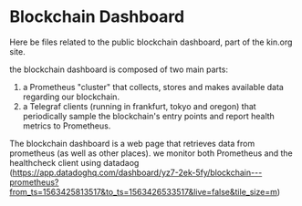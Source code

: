 # Blockchain Dashboard

Here be files related to the public blockchain dashboard, part of the kin.org site. 

the blockchain dashboard is composed of two main parts:

1. a Prometheus "cluster" that collects, stores and makes available data regarding our blockchain.
2. a Telegraf clients (running in frankfurt, tokyo and oregon) that periodically sample the blockchain's entry points and report health metrics to Prometheus.

The blockchain dashboard is a web page that retrieves data from prometheus (as well as other places).
we monitor both Prometheus and the healthcheck client using datadaog (https://app.datadoghq.com/dashboard/yz7-2ek-5fy/blockchain---prometheus?from_ts=1563425813517&to_ts=1563426533517&live=false&tile_size=m) 
